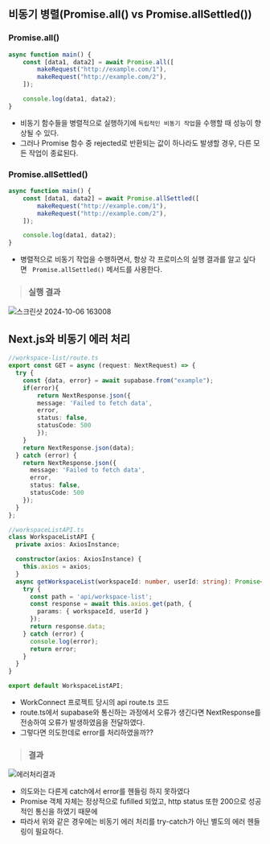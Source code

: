 <h2>비동기 병렬(Promise.all() vs Promise.allSettled())</h2>
<h3>Promise.all()</h3>

```js
async function main() {
    const [data1, data2] = await Promise.all([
        makeRequest("http://example.com/1"),
        makeRequest("http://example.com/2"),
    ]);

    console.log(data1, data2);
}
```

- 비동기 함수들을 병렬적으로 실행하기에 `독립적인 비동기 작업`을 수행할 때 성능이 향상될 수 있다.
- 그러나 Promise 함수 중 rejected로 반환되는 값이 하나라도 발생할 경우, 다른 모든 작업이 종료된다.

<h3>Promise.allSettled()</h3>

```js
async function main() {
    const [data1, data2] = await Promise.allSettled([
        makeRequest("http://example.com/1"),
        makeRequest("http://example.com/2"),
    ]);

    console.log(data1, data2);
}
```

-  병렬적으로 비동기 작업을 수행하면서, 항상 각 프로미스의 실행 결과를 알고 싶다면 `
Promise.allSettled()` 메서드를 사용한다.

><h3>실행 결과</h3>

![스크린샷 2024-10-06 163008](https://github.com/user-attachments/assets/d16be18d-9c06-4086-8460-79507feb47d5)

<h2>Next.js와 비동기 에러 처리</h2>

```ts
//workspace-list/route.ts
export const GET = async (request: NextRequest) => {
  try {
    const {data, error} = await supabase.from("example");
    if(error){
        return NextResponse.json({
        message: 'Failed to fetch data',
        error,
        status: false,
        statusCode: 500
        });
    }
    return NextResponse.json(data);
  } catch (error) {
    return NextResponse.json({
      message: 'Failed to fetch data',
      error,
      status: false,
      statusCode: 500
    });
  }
};
```

```ts
//workspaceListAPI.ts
class WorkspaceListAPI {
  private axios: AxiosInstance;

  constructor(axios: AxiosInstance) {
    this.axios = axios;
  }
  async getWorkspaceList(workspaceId: number, userId: string): Promise<TWorkSpaceListType> {
    try {
      const path = 'api/workspace-list';
      const response = await this.axios.get(path, {
        params: { workspaceId, userId }
      });
      return response.data;
    } catch (error) {
      console.log(error);
      return error;
    }
  }
}

export default WorkspaceListAPI;
```

- WorkConnect 프로젝트 당시의 api route.ts 코드
- route.ts에서 supabase와 통신하는 과정에서 오류가 생긴다면 NextResponse를 전송하여 오류가 발생하였음을 전달하였다.
- 그렇다면 의도한데로 error를 처리하였을까??

><h3>결과</h3>

![에러처리결과](https://github.com/user-attachments/assets/bc3621a8-2f83-4110-a13a-279f1a0b0e10)

- 의도와는 다른게 catch에서 error를 헨들링 하지 못하였다
- Promise 객체 자체는 정상적으로 fufilled 되었고, http status 또한 200으로 성공적인 통신을 하였기 때문에
- 따라서 위와 같은 경우에는 비동기 에러 처리를 try-catch가 아닌 별도의 에러 헨들링이 필요하다.
